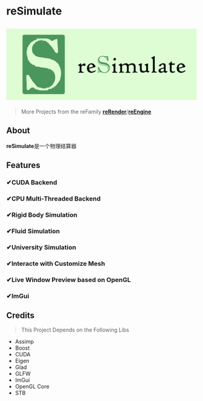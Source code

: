 # reSimulate
![reSimulate](reSimulate.png)
---
> More Projects from the reFamily [**reRender**](https://github.com/GZhonghui/reRender)/[**reEngine**](https://github.com/GZhonghui/reEngine)

## About
**reSimulate**是一个物理结算器

## Features
### ✔CUDA Backend
### ✔CPU Multi-Threaded Backend
### ✔Rigid Body Simulation
### ✔Fluid Simulation
### ✔University Simulation
### ✔Interacte with Customize Mesh
### ✔Live Window Preview based on OpenGL
### ✔ImGui

## Credits
> This Project Depends on the Following Libs
* Assimp
* Boost
* CUDA
* Eigen
* Glad
* GLFW
* ImGui
* OpenGL Core
* STB
